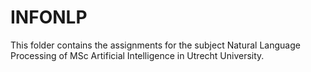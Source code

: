 # INFONLP
This folder contains the assignments for the subject Natural Language Processing of MSc Artificial Intelligence in Utrecht University.
